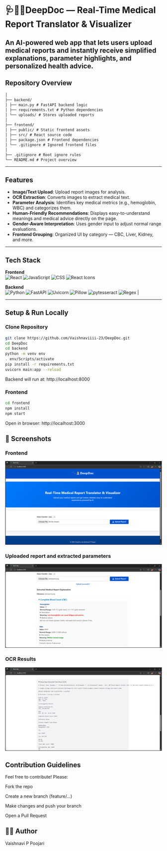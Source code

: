 #  🩺👩‍⚕️DeepDoc — Real-Time Medical Report Translator & Visualizer

An AI-powered web app that lets users upload medical reports and instantly receive simplified explanations, parameter highlights, and personalized health advice.
---

##  Repository Overview
```DeepDoc/
│
├── backend/
│ ├── main.py # FastAPI backend logic
│ ├── requirements.txt # Python dependencies
│ └── uploads/ # Stores uploaded reports
│
├── frontend/
│ ├── public/ # Static frontend assets
│ ├── src/ # React source code
│ ├── package.json # Frontend dependencies
│ └── .gitignore # Ignored frontend files
│
├── .gitignore # Root ignore rules
└── README.md # Project overview
```

---

##  Features

- **Image/Text Upload**: Upload report images for analysis.
- **OCR Extraction**: Converts images to extract medical text.
- **Parameter Analysis**: Identifies key medical metrics (e.g., hemoglobin, WBC) and categorizes them.
- **Human-Friendly Recommendations**: Displays easy-to-understand meanings and medical advice directly on the page.
- **Gender-Aware Interpretation**: Uses gender input to adjust normal range evaluations.
- **Frontend Grouping**: Organized UI by category — CBC, Liver, Kidney, and more.

---

## Tech Stack

**Frontend**  
![React](https://img.shields.io/badge/React-20232A?style=for-the-badge&logo=react&logoColor=61DAFB)
![JavaScript](https://img.shields.io/badge/JavaScript-F7DF1E?style=for-the-badge&logo=javascript&logoColor=black)
![CSS](https://img.shields.io/badge/CSS3-1572B6?style=for-the-badge&logo=css3&logoColor=white)
![React Icons](https://img.shields.io/badge/React%20Icons-61DAFB?style=for-the-badge&logo=react&logoColor=white)

**Backend**  
![Python](https://img.shields.io/badge/Python-3776AB?style=for-the-badge&logo=python&logoColor=white)
![FastAPI](https://img.shields.io/badge/FastAPI-009688?style=for-the-badge&logo=fastapi&logoColor=white)
![Uvicorn](https://img.shields.io/badge/Uvicorn-4B8BBE?style=for-the-badge&logo=python&logoColor=white)
![Pillow](https://img.shields.io/badge/Pillow-92C021?style=for-the-badge&logo=python&logoColor=white)
![pytesseract](https://img.shields.io/badge/Tesseract-5D92CB?style=for-the-badge&logo=google&logoColor=white)
![Regex](https://img.shields.io/badge/Regex-FF9800?style=for-the-badge&logo=regex&logoColor=white)
 |

---

##  Setup & Run Locally

### Clone Repository
```bash
git clone https://github.com/Vaishnaviiii-23/DeepDoc.git
cd DeepDoc
cd backend
python -m venv env
. env/Scripts/activate 
pip install -r requirements.txt
uvicorn main:app --reload
```
Backend will run at: http://localhost:8000

### Frontend
```bash
cd frontend
npm install
npm start
```
Open in browser: http://localhost:3000

## 📸 Screenshots

### Frontend  
![Upload Report](./screenshots/upload_report.png)

### Uploaded report and extracted parameters  
![Extracted Parameters](./screenshots/extracted_parameters.png)

### OCR Results
![OCR Result](./screenshots/ocr_result.png)

## Contribution Guidelines

Feel free to contribute! Please:

Fork the repo

Create a new branch (feature/…)

Make changes and push your branch

Open a Pull Request

## 🧑‍💻 Author
Vaishnavi P Poojari